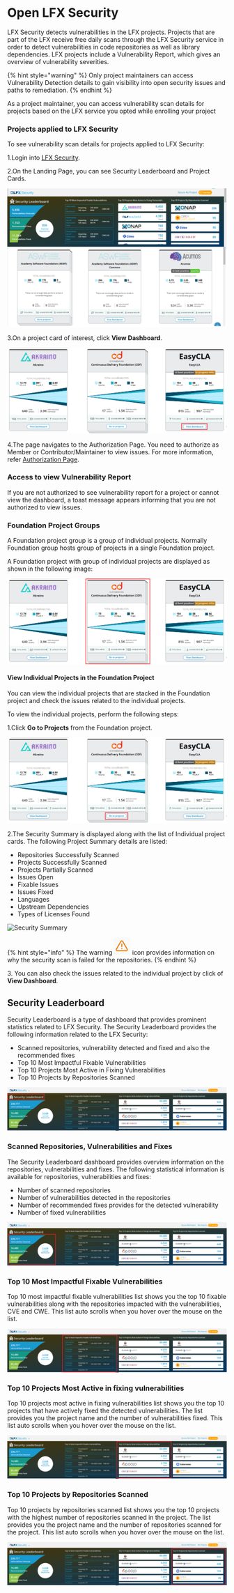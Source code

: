 # Open LFX Security

LFX Security detects vulnerabilities in the LFX projects. Projects that are part of the LFX receive free daily scans through the LFX Security service in order to detect vulnerabilities in code repositories as well as library dependencies. LFX projects include a Vulnerability Report, which gives an overview of vulnerability severities.

{% hint style="warning" %}
Only project maintainers can access Vulnerability Detection details to gain visibility into open security issues and paths to remediation.
{% endhint %}

As a project maintainer, you can access vulnerability scan details for projects based on the LFX service you opted while enrolling your project

### Projects applied to LFX Security

To see vulnerability scan details for projects applied to LFX Security:

1.Login into [LFX Security](https://security.lfx.linuxfoundation.org).

2.On the Landing Page, you can see Security Leaderboard and Project Cards.

![Security Landing Page](../.gitbook/assets/LB1.png)

3.On a project card of interest, click **View Dashboard**.

![View Dashboard](../.gitbook/assets/Dashboard.png)

4.The page navigates to the Authorization Page. You need to authorize as Member or Contributor/Maintainer to view issues. For more information, refer [Authorization Page](https://docs.linuxfoundation.org/lfx/security/security-v2/authorization-page).

### Access to view Vulnerability Report

If you are not authorized to see vulnerability report for a project or cannot view the dashboard, a toast message appears informing that you are not authorized to view issues.

### Foundation Project Groups

A Foundation project group is a group of individual projects. Normally Foundation group hosts group of projects in a single Foundation project.

A Foundation project with group of individual projects are displayed as shown in the following image:

![Foundation Projects](<../.gitbook/assets/Foundation (1) (1) (1) (1).png>)

#### View Individual Projects in the Foundation Project

You can view the individual projects that are stacked in the Foundation project and check the issues related to the individual projects.

To view the individual projects, perform the following steps:

1.Click **Go to Projects** from the Foundation project.

![Got to Projects](<../.gitbook/assets/Go to projects.png>)

2.The Security Summary is displayed along with the list of Individual project cards. The following Project Summary details are listed:

* Repositories Successfully Scanned
* Projects Successfully Scanned
* Projects Partially Scanned
* Issues Open
* Fixable Issues
* Issues Fixed
* Languages
* Upstream Dependencies
* Types of Licenses Found

![Security Summary](<../.gitbook/assets/Project\_Foundation (1).gif>)

{% hint style="info" %}
The warning ![](../.gitbook/assets/War.png) icon provides information on why the security scan is failed for the repositories.
{% endhint %}

3\. You can also check the issues related to the individual project by click of **View Dashboard**.

## Security Leaderboard

Security Leaderboard is a type of dashboard that provides prominent statistics related to LFX Security. The Security Leaderboard provides the following information related to the LFX Security:

* Scanned repositories, vulnerability detected and fixed and also the recommended fixes
* Top 10 Most Impactful Fixable Vulnerabilities
* Top 10 Projects Most Active in Fixing Vulnerabilities
* Top 10 Projects by Repositories Scanned

![Security Leaderboard](../.gitbook/assets/SW1.png)

### Scanned Repositories, Vulnerabilities and Fixes

The Security Leaderboard dashboard provides overview information on the repositories, vulnerabilities and fixes. The following statistical information is available for repositories, vulnerabilities and fixes:

* Number of scanned repositories
* Number of vulnerabilities detected in the repositories
* Number of recommended fixes provides for the detected vulnerability
* Number of fixed vulnerabilities

![Statistical Information on Repositories, Vulnerabilities and Fixes](../.gitbook/assets/SW2.png)

### Top 10 Most Impactful Fixable Vulnerabilities

Top 10 most impactful fixable vulnerabilities list shows you the top 10 fixable vulnerabilities along with the repositories impacted with the vulnerabilities, CVE and CWE. This list auto scrolls when you hover over the mouse on the list.

![Top 10 Most Impactful Fixable Vulnerabilities](../.gitbook/assets/SW3.png)

### Top 10 Projects Most Active in fixing vulnerabilities

Top 10 projects most active in fixing vulnerabilities list shows you the top 10 projects that have actively fixed the detected vulnerabilities. The list provides you the project name and the number of vulnerabilities fixed. This list auto scrolls when you hover over the mouse on the list.

![Top 10 Projects Most Active in Fixing Vulnerabilities](../.gitbook/assets/SW4.png)

### Top 10 Projects by Repositories Scanned

Top 10 projects by repositories scanned list shows you the top 10 projects with the highest number of repositories scanned in the project. The list provides you the project name and the number of repositories scanned for the project. This list auto scrolls when you hover over the mouse on the list.

![Top 10 Projects by Repositories Scanned](../.gitbook/assets/SW5.png)
